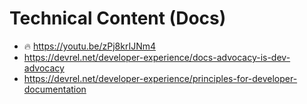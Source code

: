 # Technical Content (Docs)

- 🔥 https://youtu.be/zPj8krIJNm4
- https://devrel.net/developer-experience/docs-advocacy-is-dev-advocacy
- https://devrel.net/developer-experience/principles-for-developer-documentation

